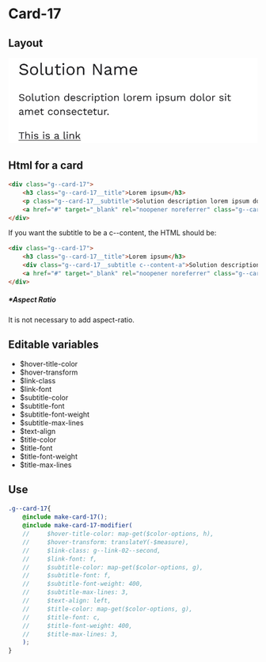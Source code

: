 # Card-17

## Layout

![alt text][card-17]

[card-17]: /src/img/global-components/card/card-17.jpg

## Html for a card

```html
<div class="g--card-17">
    <h3 class="g--card-17__title">Lorem ipsum</h3>
    <p class="g--card-17__subtitle">Solution description lorem ipsum dolor sit amet consectetur.</p>
    <a href="#" target="_blank" rel="noopener noreferrer" class="g--card-17__link">This is a link</a>
</div>
```

If you want the subtitle to be a c--content, the HTML should be:
```html
<div class="g--card-17">
    <h3 class="g--card-17__title">Lorem ipsum</h3>
    <div class="g--card-17__subtitle c--content-a">Solution description lorem ipsum dolor sit amet consectetur.</div>
    <a href="#" target="_blank" rel="noopener noreferrer" class="g--card-17__link">This is a link</a>
</div>
```

##### \*Aspect Ratio

It is not necessary to add aspect-ratio.

## Editable variables

- $hover-title-color
- $hover-transform
- $link-class
- $link-font
- $subtitle-color
- $subtitle-font
- $subtitle-font-weight
- $subtitle-max-lines
- $text-align
- $title-color
- $title-font
- $title-font-weight
- $title-max-lines

## Use

```scss
.g--card-17{
    @include make-card-17();
    @include make-card-17-modifier(
    //     $hover-title-color: map-get($color-options, h),
    //     $hover-transform: translateY(-$measure),
    //     $link-class: g--link-02--second,
    //     $link-font: f,
    //     $subtitle-color: map-get($color-options, g),
    //     $subtitle-font: f,
    //     $subtitle-font-weight: 400,
    //     $subtitle-max-lines: 3,
    //     $text-align: left,
    //     $title-color: map-get($color-options, g),
    //     $title-font: c,
    //     $title-font-weight: 400,
    //     $title-max-lines: 3,
    );
}
```